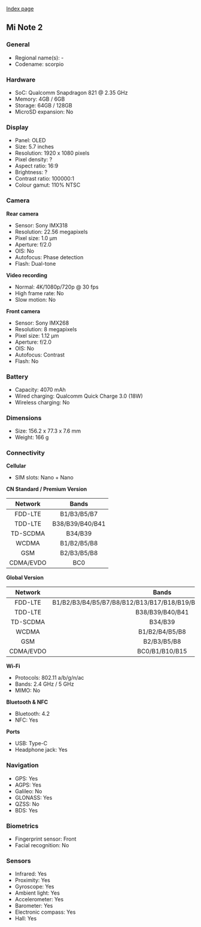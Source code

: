 [Index page](../../)

## Mi Note 2

### General

* Regional name(s): -
* Codename: scorpio

### Hardware

* SoC: Qualcomm Snapdragon 821 @ 2.35 GHz
* Memory: 4GB / 6GB
* Storage: 64GB / 128GB
* MicroSD expansion: No

### Display

* Panel: OLED
* Size: 5.7 inches
* Resolution: 1920 x 1080 pixels
* Pixel density: ?
* Aspect ratio: 16:9
* Brightness: ?
* Contrast ratio: 100000:1
* Colour gamut: 110% NTSC

### Camera

**Rear camera**

* Sensor: Sony IMX318
* Resolution: 22.56 megapixels
* Pixel size: 1.0 µm
* Aperture: f/2.0
* OIS: No
* Autofocus: Phase detection
* Flash: Dual-tone

**Video recording**

* Normal: 4K/1080p/720p @ 30 fps
* High frame rate: No
* Slow motion: No

**Front camera**

* Sensor: Sony IMX268
* Resolution: 8 megapixels
* Pixel size: 1.12 µm
* Aperture: f/2.0
* OIS: No
* Autofocus: Contrast
* Flash: No

### Battery

* Capacity: 4070 mAh
* Wired charging: Qualcomm Quick Charge 3.0 (18W)
* Wireless charging: No

### Dimensions

* Size: 156.2 x 77.3 x 7.6 mm
* Weight: 166 g

### Connectivity

**Cellular**

* SIM slots: Nano + Nano

**CN Standard / Premium Version**

|  Network  | Bands |
|:---------:|:---------------:|
|  FDD-LTE  |   B1/B3/B5/B7   |
|   TDD-LTE  | B38/B39/B40/B41 |
|  TD-SCDMA |     B34/B39     |
|   WCDMA   |   B1/B2/B5/B8   |
|    GSM    |   B2/B3/B5/B8   |
| CDMA/EVDO |       BC0       |

**Global Version**

|  Network  |                          Bands                         |
|:---------:|:----------------------------------------------------------------:|
|  FDD-LTE  | B1/B2/B3/B4/B5/B7/B8/B12/B13/B17/B18/B19/B20/B25/B26/B28/B29/B30 |
|   TDD-LTE  |                          B38/B39/B40/B41                         |
|  TD-SCDMA |                              B34/B39                             |
|   WCDMA   |                          B1/B2/B4/B5/B8                          |
|    GSM    |                            B2/B3/B5/B8                           |
| CDMA/EVDO |                          BC0/B1/B10/B15                          |

**Wi-Fi**

* Protocols: 802.11 a/b/g/n/ac
* Bands: 2.4 GHz / 5 GHz
* MIMO: No

**Bluetooth & NFC**

* Bluetooth: 4.2
* NFC: Yes

**Ports**

* USB: Type-C
* Headphone jack: Yes

### Navigation

* GPS: Yes
* AGPS: Yes
* Galileo: No
* GLONASS: Yes
* QZSS: No
* BDS: Yes

### Biometrics

* Fingerprint sensor: Front
* Facial recognition: No

### Sensors

* Infrared: Yes
* Proximity: Yes
* Gyroscope: Yes
* Ambient light: Yes
* Accelerometer: Yes
* Barometer: Yes
* Electronic compass: Yes
* Hall: Yes